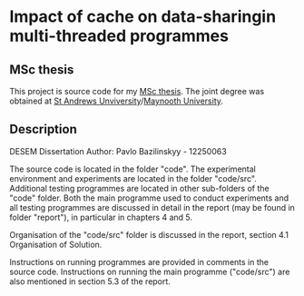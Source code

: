 # Impact of cache on data-sharingin multi-threaded programmes

## MSc thesis
This project is source code for my [MSc thesis](https://bazilinskyy.github.io/papers/bazilinskyy2014impact.pdf). The joint degree was obtained at [St Andrews Unviversity](https://www.st-andrews.ac.uk)/[Maynooth University](https://www.maynoothuniversity.ie).

## Description

DESEM Dissertation
Author: Pavlo Bazilinskyy - 12250063

The source code is located in the folder "code". The experimental environment and experiments are located in the folder "code/src". Additional testing programmes are located in other sub-folders of the "code" folder. Both the main programme used to conduct experiments and all testing programmes are discussed in detail in the report (may be found in folder "report"), in particular in chapters 4 and 5.

Organisation of the "code/src" folder is discussed in the report, section 4.1 Organisation of Solution.

Instructions on running programmes are provided in comments in the source code. Instructions on running the main programme ("code/src") are also mentioned in section 5.3 of the report.
